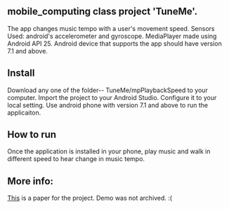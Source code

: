 ﻿## mobile_computing class project 'TuneMe'. 
The app changes music tempo with a user's movement speed. 
Sensors Used: android's accelerometer and gyroscope.
MediaPlayer made using Android API 25. 
Android device that supports the app should have version 7.1 and above.

## Install
Download any one of the folder-- TuneMe/mpPlaybackSpeed to your computer. Import the project to your Android Studio. Configure it to your local setting. Use android phone with version 7.1 and above to run the applicaiton. 

## How to run 
Once the application is installed in your phone, play music and walk in different speed to hear change in music tempo. 

## More info: 
[This](https://docs.google.com/document/d/1hhvgXEALQgTW6MV-vkbquzkESra9Vf8xezYH9-zYLUM/edit?usp=sharing) is a paper for the project. Demo was not archived. :( 




